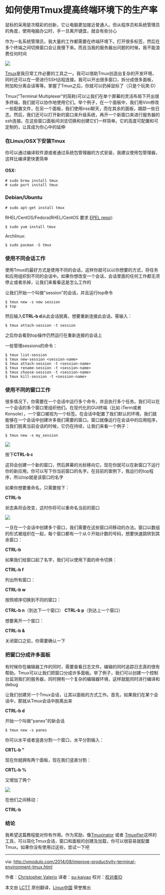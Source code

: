 如何使用Tmux提高终端环境下的生产率
===

鼠标的采用是次精彩的创新，它让电脑更加接近普通人。但从程序员和系统管理员的角度，使用电脑办公时，手一旦离开键盘，就会有些分心

作为一名系统管理员，我大量的工作都需要在终端环境下。打开很多标签，然后在多个终端之间切换窗口会让我慢下来。而且当我的服务器出问题的时候，我不能浪费任何时间

![](https://farm6.staticflickr.com/5563/14853747084_e14cf18e8f_z.jpg)

[Tmux][1]是我日常工作必要的工具之一。我可以借助Tmux创造出复杂的开发环境，同时还可以在一旁进行SSH远程连接。我可以开出很多窗口，拆分成很多面板，附加和分离会话等等。掌握了Tmux之后，你就可以扔掉鼠标了（只是个玩笑:D）

Tmux("Terminal Multiplexer"的简称)可以让我们在单个屏幕的灵活布局下开出很多终端，我们就可以协作地使用它们。举个例子，在一个面板中，我们用Vim修改一些配置文件，在另一个面板，我们使用irssi聊天，而在其余的面板，跟踪一些日志。然后，我们还可以打开新的窗口来升级系统，再开一个新窗口来进行服务器的ssh连接。在这些窗口面板间浏览切换和创建它们一样简单。它的高度可配置和可定制的，让其成为你心中的延伸

### 在Linux/OSX下安装Tmux ###

你可以通过编译软件源或者通过系统包管理器的方式安装，我建议使用包管理器，这样比编译更快更简单

#### OSX: ####

	# sudo brew install tmux
	# sudo port install tmux

### Debian/Ubuntu ###

	# sudo apt-get install tmux

RHEL/CentOS/Fedora(RHEL/CentOS 要求 [EPEL repo][2]):

	$ sudo yum install tmux

Archlinux:

	$ sudo pacman -S tmux

### 使用不同会话工作 ###

使用Tmux的最好方式是使用不同的会话，这样你就可以以你想要的方式，将任务和应用组织到不同的会话中。如果你想改变一个会话，会话里面的任何工作都无须停止或者杀掉，让我们来看看这是怎么工作的


让我们开始一个叫做"session"的会话，并且运行top命令

	$ tmux new -s new session
	$ top

然后输入**CTRL-b d**从此会话脱离，想要重新连接此会话，需输入：

	$ tmux attach-session -t session

之后你会看到top操作仍然运行在重新连接的会话上

一些管理sessions的命令：

	$ tmux list-session
	$ tmux new-session <session-name>
	$ tmux attach-session -t <session-name>
	$ tmux rename-session -t <session-name>
	$ tmux choose-session -t <session-name>
	$ tmux kill-session -t <session-name>

### 使用不同的窗口工作

很多情况下，你需要在一个会话中运行多个命令，并且执行多个任务。我们可以在一个会话的多个窗口里组织他们。在现代化的GUI终端（比如 iTerm或者Konsole），一个窗口被视为一个标签。在会话中配置了我们默认的环境，我们就能够在一个会话中创建许多我们需要的窗口。窗口就像运行在会话中的应用程序，当我们脱离当前会话的时候，它仍在持续，让我们来看一个例子：

	$ tmux new -s my_session

![](https://farm6.staticflickr.com/5583/14853747014_442b3742fa_z.jpg)

按下**CTRL-b c**

这将会创建一个新的窗口，然后屏幕的光标移向它。现在你就可以在新窗口下运行你的新应用。你可以写下你当前窗口的名字。在目前的案例下，我运行的top程序，所以top就是该窗口的名字

如果你想要重命名，只需要按下：

**CTRL-b**

状态条将会改变，这时你将可以重命名当前的窗口

![](https://farm6.staticflickr.com/5579/14855868482_d52516a357_z.jpg)

一旦在一个会话中创建多个窗口，我们需要在这些窗口间移动的办法。窗口以数组的形式被组织在一起，每个窗口都有一个从０开始计数的号码，想要快速跳转到其余窗口：

**CTRL-b <window number>**

如果我们给窗口起了名字，我们可以使用下面的命令切换：

**CTRL-b f**

列出所有窗口：

**CTRL-b w**

按照顺序切换到不同的窗口：

**CTRL-b n**（到达下一个窗口）
**CTRL-b p**（到达上一个窗口）

想要离开一个窗口：

**CTRL-b &**

关闭窗口之前，你需要确认一下

### 把窗口分成许多面板

有时候你在编辑器工作的同时，需要查看日志文件。编辑的同时追踪日志真的很有帮助。Tmux可以让我们把窗口分成许多面板。举了例子，我们可以创建一个控制台监测我们的服务器，同时拥有一个复杂的编辑器环境，这样就能同时进行编译和debug

让我们创建另一个Tmux会话，让其以面板的方式工作。首先，如果我们在某个会话中，那就从Tmux会话中脱离出来

**CTRL-b d**

开始一个叫做"panes"的新会话

	$ tmux new -s panes

你可以水平或者竖直分割一个窗口，水平分割输入：

**CRTL-b "**

现在你就拥有两个面板，现在我们竖直分割：

**CRTL-b %**

又增加了两个

![](https://farm4.staticflickr.com/3881/14669677417_bc1bdce255_z.jpg)

在他们之间移动：

**CTRL-b <Arrow keys>**

### 结论

我希望这篇教程能对你有作用。作为奖励，像[Tmuxinator][3] 或者 [Tmuxifier][4]这样的工具，可以简化Tmux会话，窗口和面板的创建及加载，你可以很容易就配置Tmux。如果你没有使用过这些，尝试一下吧

--------------------------------------------------------------------------------

via: http://xmodulo.com/2014/08/improve-productivity-terminal-environment-tmux.html

作者：[Christopher Valerio][a]
译者：[su-kaiyao](https://github.com/su-kaiyao)
校对：[校对者ID](https://github.com/校对者ID)

本文由 [LCTT](https://github.com/LCTT/TranslateProject) 原创翻译，[Linux中国](http://linux.cn/) 荣誉推出

[a]:http://xmodulo.com/author/valerio
[1]:http://tmux.sourceforge.net/
[2]:http://xmodulo.com/2013/03/how-to-set-up-epel-repository-on-centos.html
[3]:https://github.com/tmuxinator/tmuxinator
[4]:https://github.com/jimeh/tmuxifier



